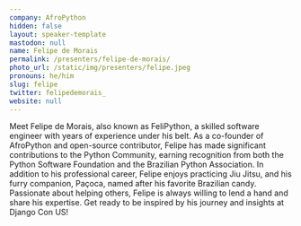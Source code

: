 ```yaml
---
company: AfroPython
hidden: false
layout: speaker-template
mastodon: null
name: Felipe de Morais
permalink: /presenters/felipe-de-morais/
photo_url: /static/img/presenters/felipe.jpeg
pronouns: he/him
slug: felipe
twitter: felipedemorais_
website: null
---
```


Meet Felipe de Morais, also known as FeliPython, a skilled software engineer with years of experience under his belt. As a co-founder of AfroPython and open-source contributor, Felipe has made significant contributions to the Python Community, earning recognition from both the Python Software Foundation and the Brazilian Python Association. In addition to his professional career, Felipe enjoys practicing Jiu Jitsu, and his furry companion, Paçoca, named after his favorite Brazilian candy. Passionate about helping others, Felipe is always willing to lend a hand and share his expertise. Get ready to be inspired by his journey and insights at Django Con US!
